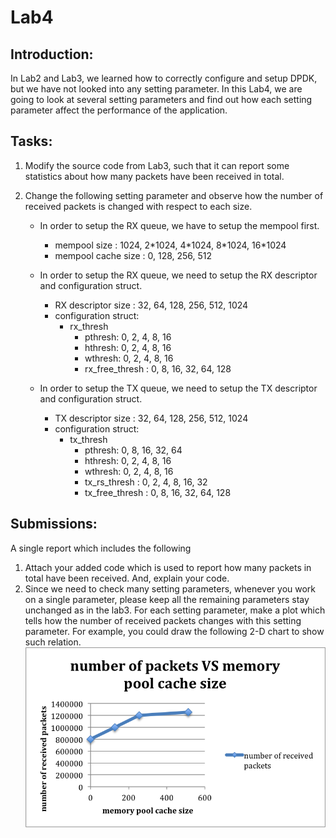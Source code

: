 # Lab4

## Introduction:
In Lab2 and Lab3, we learned how to correctly configure and setup DPDK, but we have not looked into any setting parameter. In this Lab4, we are going to look at several setting parameters and find out how each setting parameter affect the performance of the application.  

## Tasks:
1. Modify the source code from Lab3, such that it can report some statistics about how many packets have been received in total.
2. Change the following setting parameter and observe how the number of received packets is changed with respect to each size.

	* In order to setup the RX queue, we have to setup the mempool first.
		* mempool size : 1024, 2\*1024, 4\*1024, 8\*1024, 16\*1024
		* mempool cache size : 0, 128, 256, 512

	* In order to setup the RX queue, we need to setup the RX descriptor and configuration struct.
		* RX descriptor size : 32, 64, 128, 256, 512, 1024
		* configuration struct:
			* rx_thresh
				* pthresh: 0, 2, 4, 8, 16
				* hthresh: 0, 2, 4, 8, 16
				* wthresh: 0, 2, 4, 8, 16
				* rx\_free\_thresh : 0, 8, 16, 32, 64, 128
	
	* In order to setup the TX queue, we need to setup the TX descriptor and configuration struct.
		* TX descriptor size : 32, 64, 128, 256, 512, 1024
		* configuration struct:
			* tx_thresh
				* pthresh: 0, 8, 16, 32, 64
				* hthresh: 0, 2, 4, 8, 16
				* wthresh: 0, 2, 4, 8, 16
				* tx\_rs\_thresh : 0, 2, 4, 8, 16, 32
				* tx\_free\_thresh : 0, 8, 16, 32, 64, 128
	
## Submissions:

A single report which includes the following

1. Attach your added code which is used to report how many packets in total have been received. And, explain your code.
2. Since we need to check many setting parameters, whenever you work on a single parameter, please keep all the remaining parameters stay unchanged as in the lab3. For each setting parameter, make a plot which tells how the number of received packets changes with this setting parameter. For example, you could draw the following 2-D chart to show such relation.
![Screenshot](data_format.png)
